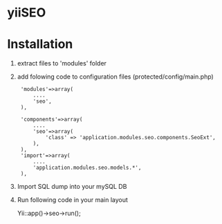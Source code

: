 yiiSEO
========

Installation
=========

1. extract files to 'modules' folder
2. add folowing code to configuration files (protected/config/main.php)

        'modules'=>array(
			....
			'seo',
		),
		
		'components'=>array(
			....
			'seo'=>array(
				'class' => 'application.modules.seo.components.SeoExt',
			),
		),
		'import'=>array(
			....
			'application.modules.seo.models.*',
		),
3. Import SQL dump into your mySQL DB		

4. Run following code in your main layout
	
	Yii::app()->seo->run();


    
